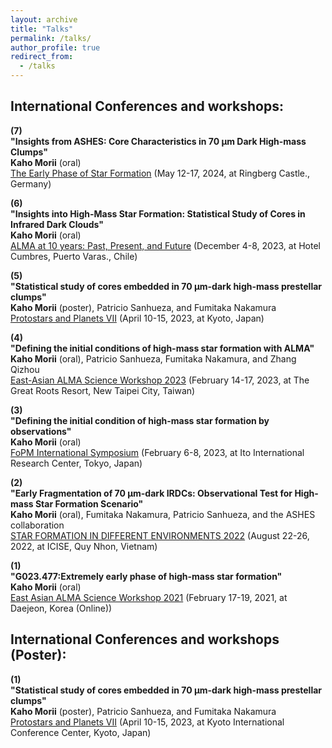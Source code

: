 ```yaml
---
layout: archive
title: "Talks"
permalink: /talks/
author_profile: true
redirect_from:
  - /talks
---
```

<!-- 
{% if site.talkmap_link == true %}

<p style="text-decoration:underline;"><a href="/talkmap.html">See a map of all the places I've given a talk!</a></p>

{% endif %}

{% for post in site.talks reversed %}
  {% include archive-single-talk.html %}
{% endfor %}
 -->
 
## International Conferences and workshops:   
**(7)** <br> **"Insights from ASHES: Core Characteristics in 70 μm Dark High-mass Clumps"** <br> 
        **Kaho Morii** (oral) <br>
        [The Early Phase of Star Formation](https://www2.mpia-hd.mpg.de/homes/stein/EPoS/2024/epos2024.php) (May 12-17, 2024, at Ringberg Castle., Germany)
        
**(6)** <br> **"Insights into High-Mass Star Formation: Statistical Study of Cores in Infrared Dark Clouds"** <br> 
        **Kaho Morii** (oral) <br>
        [ALMA at 10 years: Past, Present, and Future](https://www.almaobservatory.org/en/alma-at-10-years-past-present-and-future/) (December 4-8, 2023, at Hotel Cumbres, Puerto Varas., Chile)

**(5)** <br> **"Statistical study of cores embedded in 70 μm-dark high-mass prestellar clumps"** <br> 
        **Kaho Morii** (poster), Patricio Sanhueza, and Fumitaka Nakamura <br>
        [Protostars and Planets VII](http://ppvii.org/) (April 10-15, 2023, at Kyoto, Japan)
        
**(4)** <br> **"Defining the initial conditions of high-mass star formation with ALMA"** <br> 
        **Kaho Morii** (oral), Patricio Sanhueza, Fumitaka Nakamura, and Zhang Qizhou <br>
        [East-Asian ALMA Science Workshop 2023](http://events.asiaa.sinica.edu.tw/workshop/20230214/) (February 14-17, 2023, at The Great Roots Resort, New Taipei City, Taiwan)
        
**(3)** <br> **"Defining the initial condition of high-mass star formation by observations"** <br> 
        **Kaho Morii** (oral) <br>
        [FoPM International Symposium](https://indico.ipmu.jp/event/420/overview) (February 6-8, 2023, at Ito International Research Center, Tokyo, Japan)
        
**(2)** <br> **"Early Fragmentation of 70 µm-dark IRDCs: Observational Test for High-mass Star Formation Scenario"** <br> 
        **Kaho Morii** (oral), Fumitaka Nakamura, Patricio Sanhueza, and the ASHES collaboration <br>
        [STAR FORMATION IN DIFFERENT ENVIRONMENTS 2022](https://www.icisequynhon.com/conferences/2022/SFDE/overview.html) (August 22-26, 2022, at ICISE, Quy Nhon, Vietnam)
        
**(1)** <br> **"G023.477:Extremely early phase of high-mass star formation"** <br> **Kaho Morii** (oral) <br>
[East Asian ALMA Science Workshop 2021](https://alma.kasi.re.kr/almakasi2021/) (February 17-19, 2021, at Daejeon, Korea (Online))

## International Conferences and workshops (Poster): 
**(1)** <br> **"Statistical study of cores embedded in 70 μm-dark high-mass prestellar clumps"** <br> 
        **Kaho Morii** (poster), Patricio Sanhueza, and Fumitaka Nakamura <br>
        [Protostars and Planets VII](http://ppvii.org/) (April 10-15, 2023, at Kyoto International Conference Center, Kyoto, Japan)

